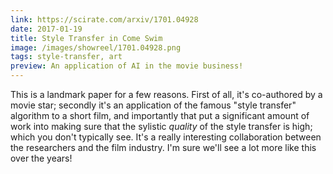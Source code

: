 ```yaml
---
link: https://scirate.com/arxiv/1701.04928
date: 2017-01-19
title: Style Transfer in Come Swim
image: /images/showreel/1701.04928.png
tags: style-transfer, art
preview: An application of AI in the movie business!
---
```


This is a landmark paper for a few reasons. First of all, it's co-authored by
a movie star; secondly it's an application of the famous "style transfer"
algorithm to a short film, and importantly that put a significant amount of
work into making sure that the sylistic _quality_ of the style transfer
is high; which you don't typically see. It's a really interesting
collaboration between the researchers and the film industry. I'm sure we'll
see a lot more like this over the years!
